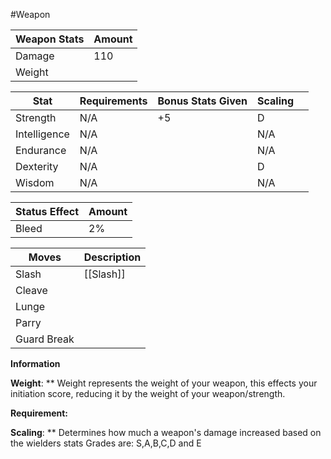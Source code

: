 #Weapon

| Weapon Stats | Amount |
| ------------ | ------ |
| Damage       | 110    |
| Weight       |        |

| Stat         | Requirements | Bonus Stats Given | Scaling |     |
| ------------ | ------------ | ----------------- | ------- | --- |
| Strength     | N/A          | +5                | D       |     |
| Intelligence | N/A          |                   | N/A     |     |
| Endurance    | N/A          |                   | N/A     |     |
| Dexterity    | N/A          |                   | D       |     |
| Wisdom       | N/A          |                   | N/A     |     |

| Status Effect | Amount |
| ------------- | ------ |
| Bleed         | 2%     |


| Moves       | Description |
| ----------- | ----------- |
| Slash       | [[Slash]]   |
| Cleave      |             |
| Lunge       |             |
| Parry       |             |
| Guard Break |             |


**Information**

**Weight**: ** Weight represents the weight of your weapon, this effects your initiation score, reducing it by the weight of your weapon/strength.

**Requirement:** 

**Scaling**: ** Determines how much a weapon's damage increased based on the wielders stats
Grades are: S,A,B,C,D and  E
